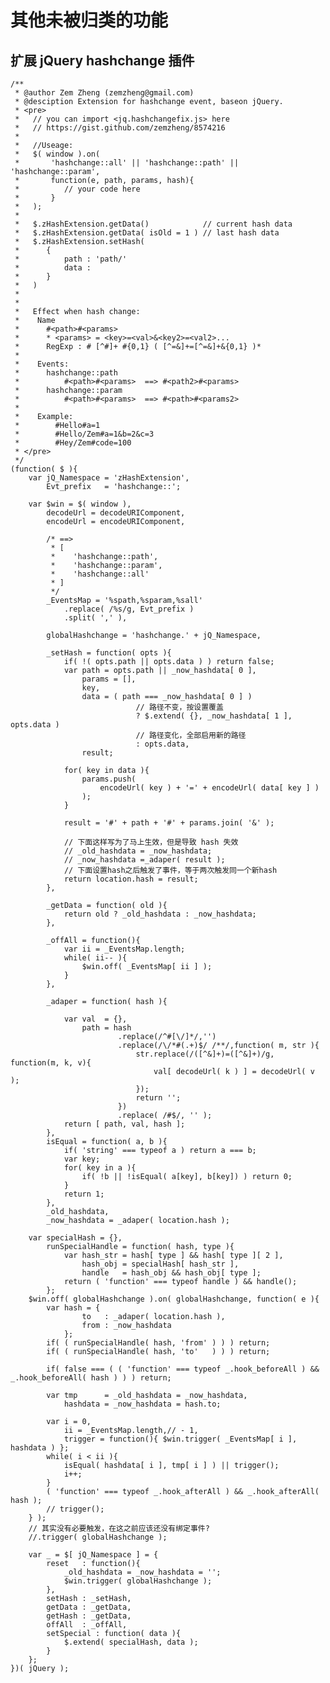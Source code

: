 # 其他未被归类的功能

## 扩展 jQuery hashchange 插件

    /**
     * @author Zem Zheng (zemzheng@gmail.com)
     * @desciption Extension for hashchange event, baseon jQuery. 
     * <pre>
     *   // you can import <jq.hashchangefix.js> here
     *   // https://gist.github.com/zemzheng/8574216
     *   
     *   //Useage:
     *   $( window ).on(
     *       'hashchange::all' || 'hashchange::path' || 'hashchange::param',
     *       function(e, path, params, hash){ 
     *          // your code here 
     *       }
     *   );
     *
     *   $.zHashExtension.getData()            // current hash data
     *   $.zHashExtension.getData( isOld = 1 ) // last hash data
     *   $.zHashExtension.setHash(
     *      {
     *          path : 'path/'
     *          data :
     *      }
     *   )
     *
     *   
     *   Effect when hash change:
     *    Name
     *      #<path>#<params>
     *      * <params> = <key>=<val>&<key2>=<val2>...
     *      RegExp : # [^#]+ #{0,1} ( [^=&]+=[^=&]+&{0,1} )*
     *   
     *    Events:
     *      hashchange::path 
     *          #<path>#<params>  ==> #<path2>#<params>
     *      hashchange::param
     *          #<path>#<params>  ==> #<path>#<params2>
     *   
     *    Example:
     *        #Hello#a=1
     *        #Hello/Zem#a=1&b=2&c=3
     *        #Hey/Zem#code=100
     * </pre>
     */
    (function( $ ){
        var jQ_Namespace = 'zHashExtension',
            Evt_prefix   = 'hashchange::';

        var $win = $( window ),
            decodeUrl = decodeURIComponent,
            encodeUrl = encodeURIComponent,

            /* ==>
             * [ 
             *    'hashchange::path', 
             *    'hashchange::param', 
             *    'hashchange::all'
             * ]
             */
            _EventsMap = '%spath,%sparam,%sall'
                .replace( /%s/g, Evt_prefix )
                .split( ',' ),
            
            globalHashchange = 'hashchange.' + jQ_Namespace,

            _setHash = function( opts ){
                if( !( opts.path || opts.data ) ) return false;
                var path = opts.path || _now_hashdata[ 0 ],
                    params = [],
                    key,
                    data = ( path === _now_hashdata[ 0 ] ) 
                                // 路径不变，按设置覆盖
                                ? $.extend( {}, _now_hashdata[ 1 ], opts.data ) 
                                // 路径变化，全部启用新的路径
                                : opts.data,
                    result;

                for( key in data ){
                    params.push(
                        encodeUrl( key ) + '=' + encodeUrl( data[ key ] )
                    );
                }

                result = '#' + path + '#' + params.join( '&' );

                // 下面这样写为了马上生效，但是导致 hash 失效
                // _old_hashdata = _now_hashdata;
                // _now_hashdata =_adaper( result );
                // 下面设置hash之后触发了事件，等于两次触发同一个新hash
                return location.hash = result;
            },

            _getData = function( old ){
                return old ? _old_hashdata : _now_hashdata; 
            },

            _offAll = function(){
                var ii = _EventsMap.length;
                while( ii-- ){
                    $win.off( _EventsMap[ ii ] );
                }
            },

            _adaper = function( hash ){
     
                var val  = {},
                    path = hash
                            .replace(/^#[\/]*/,'')
                            .replace(/\/*#(.+)$/ /**/,function( m, str ){
                                str.replace(/([^&]+)=([^&]+)/g, function(m, k, v){
                                    val[ decodeUrl( k ) ] = decodeUrl( v );
                                });
                                return '';
                            })
                            .replace( /#$/, '' );
                return [ path, val, hash ];
            },
            isEqual = function( a, b ){
                if( 'string' === typeof a ) return a === b;
                var key;
                for( key in a ){                
                    if( !b || !isEqual( a[key], b[key]) ) return 0;
                }
                return 1;
            },
            _old_hashdata,
            _now_hashdata = _adaper( location.hash );
     
        var specialHash = {},
            runSpecialHandle = function( hash, type ){
                var hash_str = hash[ type ] && hash[ type ][ 2 ],
                    hash_obj = specialHash[ hash_str ],
                    handle   = hash_obj && hash_obj[ type ];
                return ( 'function' === typeof handle ) && handle();
            };
        $win.off( globalHashchange ).on( globalHashchange, function( e ){
            var hash = {
                    to   : _adaper( location.hash ),
                    from : _now_hashdata
                };
            if( ( runSpecialHandle( hash, 'from' ) ) ) return;
            if( ( runSpecialHandle( hash, 'to'   ) ) ) return;

            if( false === ( ( 'function' === typeof _.hook_beforeAll ) && _.hook_beforeAll( hash ) ) ) return;

            var tmp      = _old_hashdata = _now_hashdata,
                hashdata = _now_hashdata = hash.to;
     
            var i = 0,
                ii = _EventsMap.length,// - 1,
                trigger = function(){ $win.trigger( _EventsMap[ i ], hashdata ) };
            while( i < ii ){
                isEqual( hashdata[ i ], tmp[ i ] ) || trigger();
                i++;
            }
            ( 'function' === typeof _.hook_afterAll ) && _.hook_afterAll( hash );
            // trigger();
        } );
        // 其实没有必要触发，在这之前应该还没有绑定事件?
        //.trigger( globalHashchange );

        var _ = $[ jQ_Namespace ] = {
            reset   : function(){
                _old_hashdata = _now_hashdata = '';
                $win.trigger( globalHashchange );
            },
            setHash : _setHash,
            getData : _getData,
            getHash : _getData,
            offAll  : _offAll,
            setSpecial : function( data ){
                $.extend( specialHash, data );
            }
        };
    })( jQuery );

